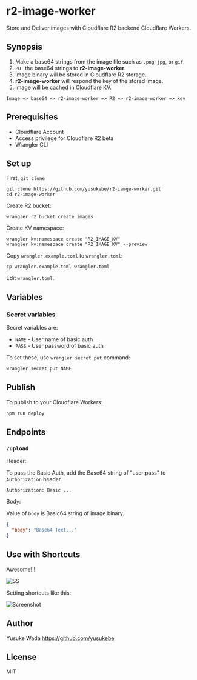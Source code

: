 # r2-image-worker

Store and Deliver images with Cloudflare R2 backend Cloudflare Workers.

## Synopsis

1. Make a base64 strings from the image file such as `.png`, `jpg`, or `gif`.
2. `PUT` the base64 strings to **r2-image-worker**.
3. Image binary will be stored in Cloudflare R2 storage.
4. **r2-image-worker** will respond the key of the stored image.
5. Image will be cached in Cloudflare KV.

```
Image => base64 => r2-image-worker => R2 => r2-image-worker => key
```

## Prerequisites

* Cloudflare Account
* Access privilege for Cloudflare R2 beta
* Wrangler CLI

## Set up


First, `git clone`

```
git clone https://github.com/yusukebe/r2-iamge-worker.git
cd r2-image-worker
```

Create R2 bucket:

```
wrangler r2 bucket create images
```

Create KV namespace:

```
wrangler kv:namespace create "R2_IMAGE_KV"
wrangler kv:namespace create "R2_IMAGE_KV" --preview
```


Copy `wrangler.example.toml` to `wrangler.toml`:


```
cp wrangler.example.toml wrangler.toml
```

Edit `wrangler.toml`.


## Variables

### Secret variables

Secret variables are:

- `NAME` - User name of basic auth
- `PASS` - User password of basic auth

To set these, use `wrangler secret put` command:

```bash
wrangler secret put NAME
```

## Publish

To publish to your Cloudflare Workers:

```bash
npm run deploy
```

## Endpoints

### `/upload`

Header:

To pass the Basic Auth, add the Base64 string of "user:pass" to `Authorization` header.

```
Authorization: Basic ...
```

Body:

Value of `body` is Basic64 string of image binary.

```json
{
  "body": "Base64 Text..."
}
```

## Use with Shortcuts

Awesome!!!

![SS](https://user-images.githubusercontent.com/10682/167978838-b3ef2d72-81ac-4058-b161-ccb2b4f0bc16.gif)

Setting shortcuts like this:

![Screenshot](https://r2-image-worker.yusukebe.workers.dev/6b371c81284926f01c7af462a1d67c287fed94049570704048eb3ca09097b2c8.png)

## Author

Yusuke Wada <https://github.com/yusukebe>

## License

MIT
